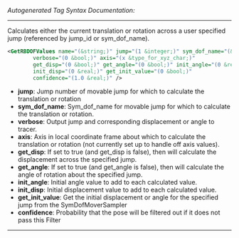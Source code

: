 _Autogenerated Tag Syntax Documentation:_

---
Calculates either the current translation or rotation across a user specified jump (referenced by jump_id or sym_dof_name).

```xml
<GetRBDOFValues name="(&string;)" jump="(1 &integer;)" sym_dof_name="(&string;)"
        verbose="(0 &bool;)" axis="(x &type_for_xyz_char;)"
        get_disp="(0 &bool;)" get_angle="(0 &bool;)" init_angle="(0 &real;)"
        init_disp="(0 &real;)" get_init_value="(0 &bool;)"
        confidence="(1.0 &real;)" />
```

-   **jump**: Jump number of movable jump for which to calculate the translation or rotation
-   **sym_dof_name**: Sym_dof_name for movable jump for which to calculate the translation or rotation.
-   **verbose**: Output jump and corresponding displacement or angle to tracer.
-   **axis**: Axis in local coordinate frame about which to calculate the translation or rotation (not currently set up to handle off axis values).
-   **get_disp**: If set to true (and get_disp is false), then will calculate the displacement across the specified jump.
-   **get_angle**: If set to true (and get_angle is false), then will calculate the angle of rotation about the specified jump.
-   **init_angle**: Initial angle value to add to each calculated value.
-   **init_disp**: Initial displacement value to add to each calculated value.
-   **get_init_value**: Get the initial displacement or angle for the specified jump from the SymDofMoverSampler
-   **confidence**: Probability that the pose will be filtered out if it does not pass this Filter

---
